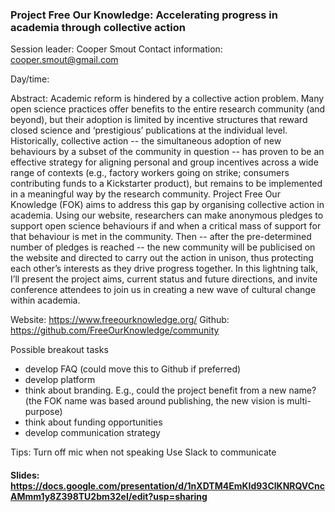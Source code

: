 ### Project Free Our Knowledge: Accelerating progress in academia through collective action

Session leader: Cooper Smout
Contact information: cooper.smout@gmail.com

Day/time: 

Abstract: Academic reform is hindered by a collective action problem. Many open science practices offer benefits to the entire research community (and beyond), but their adoption is limited by incentive structures that reward closed science and ‘prestigious’ publications at the individual level. Historically, collective action -- the simultaneous adoption of new behaviours by a subset of the community in question -- has proven to be an effective strategy for aligning personal and group incentives across a wide range of contexts (e.g., factory workers going on strike; consumers contributing funds to a Kickstarter product), but remains to be implemented in a meaningful way by the research community. Project Free Our Knowledge (FOK) aims to address this gap by organising collective action in academia. Using our website, researchers can make anonymous pledges to support open science behaviours if and when a critical mass of support for that behaviour is met in the community. Then -- after the pre-determined number of pledges is reached -- the new community will be publicised on the website and directed to carry out the action in unison, thus protecting each other’s interests as they drive progress together. In this lightning talk, I’ll present the project aims, current status and future directions, and invite conference attendees to join us in creating a new wave of cultural change within academia.


Website: https://www.freeourknowledge.org/ 
Github: https://github.com/FreeOurKnowledge/community 

Possible breakout tasks
- develop FAQ (could move this to Github if preferred)
- develop platform 
- think about branding. E.g., could the project benefit from a new name? (the FOK name was based around publishing, the new vision is multi-purpose)
- think about funding opportunities
- develop communication strategy

Tips:
Turn off mic when not speaking
Use Slack to communicate

#### Slides: https://docs.google.com/presentation/d/1nXDTM4EmKId93ClKNRQVCncAMmm1y8Z398TU2bm32eI/edit?usp=sharing

